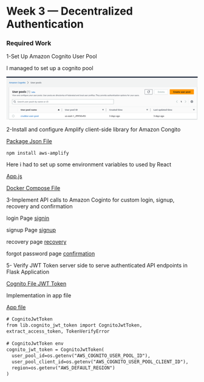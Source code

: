 # Week 3 — Decentralized Authentication
### Required Work
1-Set Up Amazon Cognito User Pool

I managed to set up a cognito pool

![AWs cognito Pool](assets/cognito-pool.png) 

2-Install and configure Amplify client-side library for Amazon Congito

[Package Json File](https://github.com/innocentkagina/aws-bootcamp-cruddur-2023/blob/89256ba0b662761fe7d69a6bd627879fcc489d93/frontend-react-js/package.json)

```
npm install aws-amplify 

```
Here i had to set up some environment variables to used by React

[App.js](https://github.com/innocentkagina/aws-bootcamp-cruddur-2023/blob/89256ba0b662761fe7d69a6bd627879fcc489d93/frontend-react-js/src/App.js)

[Docker Compose File](https://github.com/innocentkagina/aws-bootcamp-cruddur-2023/blob/89256ba0b662761fe7d69a6bd627879fcc489d93/docker-compose.yml)




3-Implement API calls to Amazon Coginto for custom login, signup, recovery and confirmation

login Page
[signin](https://github.com/innocentkagina/aws-bootcamp-cruddur-2023/blob/89256ba0b662761fe7d69a6bd627879fcc489d93/frontend-react-js/src/pages/SigninPage.js)

signup Page
[signup](https://github.com/innocentkagina/aws-bootcamp-cruddur-2023/blob/89256ba0b662761fe7d69a6bd627879fcc489d93/frontend-react-js/src/pages/SignupPage.js)

recovery page
[recovery](https://github.com/innocentkagina/aws-bootcamp-cruddur-2023/blob/89256ba0b662761fe7d69a6bd627879fcc489d93/frontend-react-js/src/pages/RecoverPage.js)

forgot password page
[confirmation](https://github.com/innocentkagina/aws-bootcamp-cruddur-2023/blob/89256ba0b662761fe7d69a6bd627879fcc489d93/frontend-react-js/src/pages/ConfirmationPage.js)


5- Verify JWT Token server side to serve authenticated API endpoints in Flask Application

[Cognito File JWT Token](https://github.com/innocentkagina/aws-bootcamp-cruddur-2023/blob/89256ba0b662761fe7d69a6bd627879fcc489d93/backend-flask/lib/cognito_jwt_token.py)

Implementation in app file

[App file ](https://github.com/innocentkagina/aws-bootcamp-cruddur-2023/blob/89256ba0b662761fe7d69a6bd627879fcc489d93/backend-flask/app.py)

```
# CognitoJwtToken
from lib.cognito_jwt_token import CognitoJwtToken, extract_access_token, TokenVerifyError

# CognitoJwtToken env
cognito_jwt_token = CognitoJwtToken(
  user_pool_id=os.getenv("AWS_COGNITO_USER_POOL_ID"), 
  user_pool_client_id=os.getenv("AWS_COGNITO_USER_POOL_CLIENT_ID"),
  region=os.getenv("AWS_DEFAULT_REGION")
)
```


